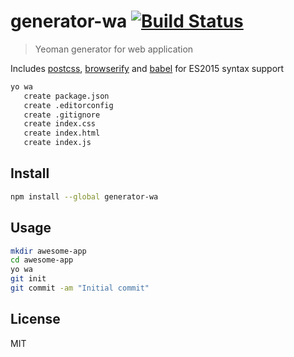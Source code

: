 # generator-wa [![Build Status][travis-image]][travis-url]

  > Yeoman generator for web application

  Includes [postcss][postcss], [browserify][browserify] and [babel][babelify] for ES2015 syntax support

```sh
yo wa
   create package.json
   create .editorconfig
   create .gitignore
   create index.css
   create index.html
   create index.js
```

## Install

```sh
npm install --global generator-wa
```

## Usage

```sh
mkdir awesome-app
cd awesome-app
yo wa
git init
git commit -am "Initial commit"
```

## License

  MIT

[travis-url]: https://travis-ci.org/andrepolischuk/generator-wa
[travis-image]: https://travis-ci.org/andrepolischuk/generator-wa.svg?branch=master

[browserify]: https://github.com/substack/node-browserify
[babelify]: https://github.com/babel/babelify
[postcss]: https://github.com/postcss/postcss
